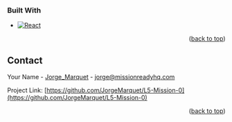 ### Built With

- [![React][React.js]][React-url]

<p align="right">(<a href="#readme-top">back to top</a>)</p>

<!-- CONTACT -->

## Contact

Your Name - [Jorge_Marquet](https://www.linkedin.com/in/jorgemarquet/) - jorge@missionreadyhq.com

Project Link: [https://github.com/JorgeMarquet/L5-Mission-0](https://github.com/JorgeMarquet/L5-Mission-0)

<p align="right">(<a href="#readme-top">back to top</a>)</p>

<!-- MARKDOWN LINKS & IMAGES -->
<!-- https://www.markdownguide.org/basic-syntax/#reference-style-links -->

[React.js]: https://img.shields.io/badge/React-20232A?style=for-the-badge&logo=react&logoColor=61DAFB
[React-url]: https://reactjs.org/
